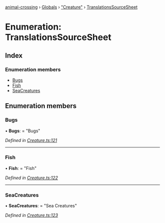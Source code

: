 [animal-crossing](../README.md) › [Globals](../globals.md) › ["Creature"](../modules/_creature_.md) › [TranslationsSourceSheet](_creature_.translationssourcesheet.md)

# Enumeration: TranslationsSourceSheet

## Index

### Enumeration members

* [Bugs](_creature_.translationssourcesheet.md#bugs)
* [Fish](_creature_.translationssourcesheet.md#fish)
* [SeaCreatures](_creature_.translationssourcesheet.md#seacreatures)

## Enumeration members

###  Bugs

• **Bugs**: = "Bugs"

*Defined in [Creature.ts:121](https://github.com/Norviah/animal-crossing/blob/95a2959/module/types/Creature.ts#L121)*

___

###  Fish

• **Fish**: = "Fish"

*Defined in [Creature.ts:122](https://github.com/Norviah/animal-crossing/blob/95a2959/module/types/Creature.ts#L122)*

___

###  SeaCreatures

• **SeaCreatures**: = "Sea Creatures"

*Defined in [Creature.ts:123](https://github.com/Norviah/animal-crossing/blob/95a2959/module/types/Creature.ts#L123)*
